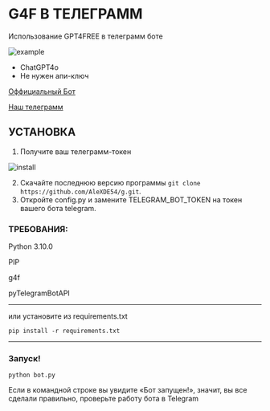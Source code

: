 # G4F В ТЕЛЕГРАММ

Использование GPT4FREE в телеграмм боте

![example](https://github.com/user-attachments/assets/e3560538-28df-4493-a985-5971ffb556ee)

* ChatGPT4o
* Не нужен апи-ключ

<a href=«https://t.me/moonlight_aibot»>Оффициальный Бот</a>

<a href=«https://t.me/mnlightAI»>Наш телеграмм</a>

## УСТАНОВКА

1. Получите ваш телеграмм-токен

![install](example/instalation.gif)

2. Скачайте последнюю версию программы `git clone https://github.com/AleXDE54/g.git`.
3. Откройте config.py и замените TELEGRAM_BOT_TOKEN на токен вашего бота telegram.

### ТРЕБОВАНИЯ:

Python 3.10.0

PIP

g4f

pyTelegramBotAPI

---

или установите из requirements.txt

`pip install -r requirements.txt`

---

### Запуск!

`python bot.py`

Если в командной строке вы увидите «Бот запущен!», значит, вы все сделали правильно, проверьте работу бота в Telegram
